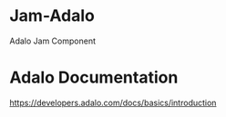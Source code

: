 # Jam-Adalo

Adalo Jam Component

# Adalo Documentation

https://developers.adalo.com/docs/basics/introduction